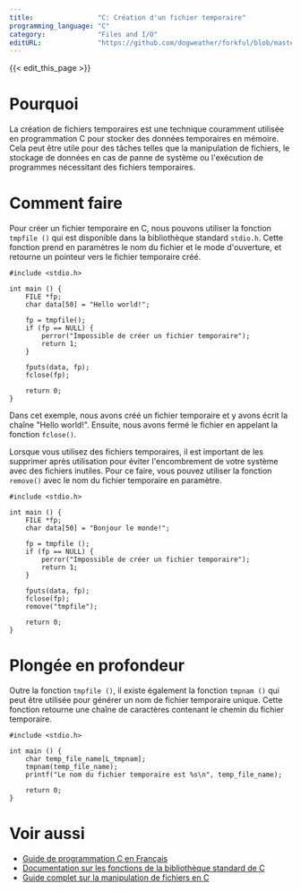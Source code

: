 ```yaml
---
title:                "C: Création d'un fichier temporaire"
programming_language: "C"
category:             "Files and I/O"
editURL:              "https://github.com/dogweather/forkful/blob/master/content/fr/c/creating-a-temporary-file.md"
---
```


{{< edit_this_page >}}

# Pourquoi 

La création de fichiers temporaires est une technique couramment utilisée en programmation C pour stocker des données temporaires en mémoire. Cela peut être utile pour des tâches telles que la manipulation de fichiers, le stockage de données en cas de panne de système ou l'exécution de programmes nécessitant des fichiers temporaires.

# Comment faire

Pour créer un fichier temporaire en C, nous pouvons utiliser la fonction `tmpfile ()` qui est disponible dans la bibliothèque standard `stdio.h`. Cette fonction prend en paramètres le nom du fichier et le mode d'ouverture, et retourne un pointeur vers le fichier temporaire créé.

```
#include <stdio.h>

int main () {
    FILE *fp;
    char data[50] = "Hello world!";

    fp = tmpfile();
    if (fp == NULL) {
        perror("Impossible de créer un fichier temporaire");
        return 1;
    }

    fputs(data, fp);
    fclose(fp);
    
    return 0;
}
```

Dans cet exemple, nous avons créé un fichier temporaire et y avons écrit la chaîne "Hello world!". Ensuite, nous avons fermé le fichier en appelant la fonction `fclose()`.

Lorsque vous utilisez des fichiers temporaires, il est important de les supprimer après utilisation pour éviter l'encombrement de votre système avec des fichiers inutiles. Pour ce faire, vous pouvez utiliser la fonction `remove()` avec le nom du fichier temporaire en paramètre.

```
#include <stdio.h>

int main () {
    FILE *fp;
    char data[50] = "Bonjour le monde!";

    fp = tmpfile ();
    if (fp == NULL) {
        perror("Impossible de créer un fichier temporaire");
        return 1;
    }

    fputs(data, fp);
    fclose(fp);
    remove("tmpfile");
    
    return 0;
}
```

# Plongée en profondeur

Outre la fonction `tmpfile ()`, il existe également la fonction `tmpnam ()` qui peut être utilisée pour générer un nom de fichier temporaire unique. Cette fonction retourne une chaîne de caractères contenant le chemin du fichier temporaire.

```
#include <stdio.h>

int main () {
    char temp_file_name[L_tmpnam];
    tmpnam(temp_file_name);
    printf("Le nom du fichier temporaire est %s\n", temp_file_name);

    return 0;
}
```

# Voir aussi

- [Guide de programmation C en Français](https://www.programiz.com/c-programming)
- [Documentation sur les fonctions de la bibliothèque standard de C](https://www.cplusplus.com/reference/cstdio/)
- [Guide complet sur la manipulation de fichiers en C](https://www.tutorialspoint.com/cprogramming/c_file_io.htm)